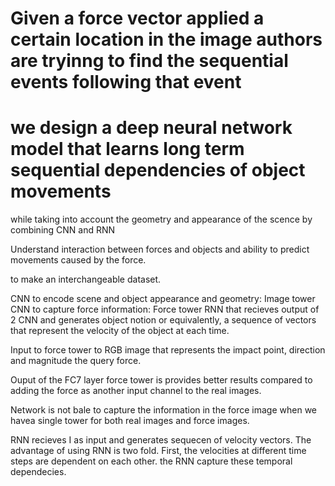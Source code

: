 # Given a force vector applied a certain location in the image authors are tryinng to find the sequential events following that event
# we design a deep neural network model that learns long term sequential dependencies of object movements
while taking into account the geometry and appearance of the scence by combining CNN and RNN

Understand interaction between forces and objects and ability to predict movements caused by the force.

to make an interchangeable dataset.

CNN to encode scene and object appearance and geometry: Image tower
CNN to capture force information: Force tower
RNN that recieves output of 2 CNN and generates object notion or equivalently, a sequence of vectors that represent the velocity of the object at each time. 

Input to force tower to RGB image that represents the impact point, direction and magnitude the query force. 

Ouput of the FC7 layer force tower is provides better results compared to adding the force as another input channel to the real images.

Network is not bale to capture the information in the force image when we havea  single tower for both real images and force images. 


RNN recieves I as input and generates sequecen of velocity vectors. 
The advantage of using RNN is two fold. First, the velocities at different time steps are dependent on each other. the RNN capture these temporal dependecies. 

 
